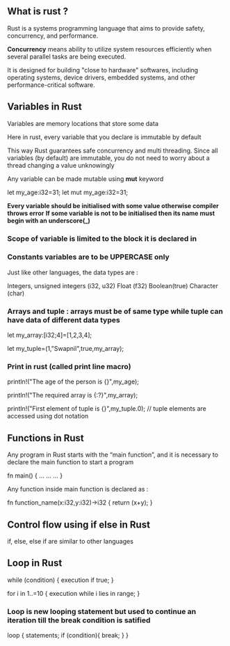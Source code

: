 ## What is rust ?

Rust is a systems programming language that aims to provide safety, concurrency, and performance.

**Concurrency** means ability to utilize system resources efficiently when several parallel tasks are being executed. 

It is designed for building "close to hardware" softwares, including operating systems, device drivers, embedded systems, and other performance-critical software.


## Variables in Rust

Variables are memory locations that store some data 

Here in rust, every variable that you declare is immutable by default

This way Rust guarantees safe concurrency and multi threading. Since all variables (by default) are immutable, you do not need to worry about a thread changing a value unknowingly

Any variable can be made mutable using **mut** keyword

let my_age:i32=31;
let mut my_age:i32=31;


**Every variable should be initialised with some value otherwise compiler throws error**
**If some variable is not to be initialised then its name must begin with an underscore(_)**


### Scope of variable is limited to the block it is declared in 

### Constants variables are to be UPPERCASE only


Just like other languages, the data types are : 

Integers, unsigned integers (i32, u32)
Float (f32)
Boolean(true)
Character (char)


### Arrays and tuple : arrays must be of same type while tuple can have data of different data types 

let my_array:[i32;4]=[1,2,3,4];

let my_tuple=(1,"Swapnil",true,my_array);


### Print in rust (called print line macro)

println!("The age of the person is {}",my_age);

println!("The required array is {:?}",my_array);

println!("First element of tuple is {}",my_tuple.0); // tuple elements are accessed using dot notation




## Functions in Rust 

Any program in Rust starts with the “main function”, and it is necessary to declare the main function to start a program

fn main() {
    ...
    ...
    ...
}

Any function inside main function is declared as : 

fn function_name(x:i32,y:i32)->i32 {
    return (x+y);
}



## Control flow using if else in Rust

if, else, else if are similar to other languages 


## Loop in Rust 

while (condition) {
    execution if true;
}

for i in 1..=10 {
    execution while i lies in range;
}

### Loop is new looping statement but used to continue an iteration till the break condition is satified 

loop {
    statements;
    if (condition){
        break;
    }
}

